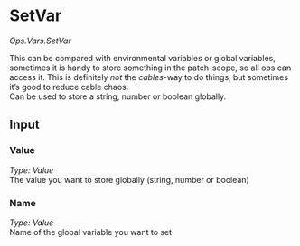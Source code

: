 # SetVar

*Ops.Vars.SetVar*    

This can be compared with environmental variables or global variables, sometimes it is handy to store something in the patch-scope, so all ops can access it. This is definitely *not* the *cables*-way to do things, but sometimes it’s good to reduce cable chaos.  
Can be used to store a string, number or boolean globally.

## Input

### Value

*Type: Value*  
The value you want to store globally (string, number or boolean)

### Name

*Type: Value*  
Name of the global variable you want to set
